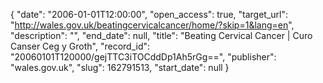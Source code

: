 {
  "date": "2006-01-01T12:00:00", 
  "open_access": true, 
  "target_url": "http://wales.gov.uk/beatingcervicalcancer/home/?skip=1&lang=en", 
  "description": "", 
  "end_date": null, 
  "title": "Beating Cervical Cancer | Curo Canser Ceg y Groth", 
  "record_id": "20060101T120000/gejTTC3iTOCddDp1Ah5rGg==", 
  "publisher": "wales.gov.uk", 
  "slug": 162791513, 
  "start_date": null
}

